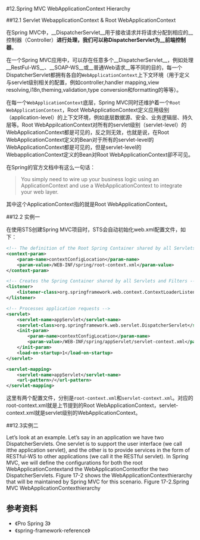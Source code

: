 #12.Spring MVC WebApplicationContext Hierarchy

##12.1 Servlet WebapplicationContext & Root WebApplicationContext

在Spring MVC中，__DispatcherServlet__用于接收请求并将请求分配到相应的__控制器（Controller）__进行处理，我们可以称DispatcherServlet为__前端控制器__。

在一个Spring MVC应用中，可以存在任意多个__DispatcherServlet__，例如处理__RestFul-WS__、__SOAP-WS__或__普通Web请求__等不同的目的，每一个DispatcherServlet都拥有各自的`WebApplicationContext`上下文环境（用于定义与servlet级别相关的配置，例如controller,handler mapping,view resolving,i18n,theming,validation,type conversion和formatting的等等）。

在每一个`WebApplicationContext`底层，Spring MVC同时还维护着一个`Root WebApplicationContext`，Root WebApplicationContext定义应用级别（application-level）的上下文环境，例如底层数据源、安全、业务逻辑层、持久层等。Root WebAppilcationContext对所有的servlet级别（servlet-level）的WebApplicationContext都是可见的，反之则无效，也就是说，在Root WebApplicationContext定义的Bean对于所有的servlet-level的WebApplicationContext都是可见的，但是servlet-level的WebapplicationContext定义的Bean对Root WebApplicationContext卻不可见。

在Spring的官方文档中有这么一句话：

> You simply need to wire up your business logic using an ApplicationContext and use a WebApplicationContext  to integrate your web layer.

其中这个ApplicationContext指的就是Root WebApplicationContext。

##12.2 实例一

在使用STS创建Spring MVC项目时，STS会自动初始化web.xml配置文件，如下：

```xml
<!-- The definition of the Root Spring Container shared by all Servlets and Filters -->
<context-param>
	<param-name>contextConfigLocation</param-name>
	<param-value>/WEB-INF/spring/root-context.xml</param-value>
</context-param>

<!-- Creates the Spring Container shared by all Servlets and Filters -->
<listener>
	<listener-class>org.springframework.web.context.ContextLoaderListener</listener-class>
</listener>

<!-- Processes application requests -->
<servlet>
	<servlet-name>appServlet</servlet-name>
	<servlet-class>org.springframework.web.servlet.DispatcherServlet</servlet-class>
	<init-param>
		<param-name>contextConfigLocation</param-name>
		<param-value>/WEB-INF/spring/appServlet/servlet-context.xml</param-value>
	</init-param>
	<load-on-startup>1</load-on-startup>
</servlet>

<servlet-mapping>
	<servlet-name>appServlet</servlet-name>
	<url-pattern>/</url-pattern>
</servlet-mapping>
```

这里有两个配置文件，分别是`root-context.xml`和`servlet-context.xml`。对应的root-context.xml就是上节提到的Root WebApplicationContext，servlet-context.xml就是servlet级别的WebApplicationContext。

##12.3实例二


Let’s look at an example. Let’s say in an application we have two DispatcherServlets. One servlet is 
to support the user interface (we call itthe application servlet), and the other is to provide services in the 
form of RESTful-WS to other applications (we call it the RESTful servlet). In Spring MVC, we will define 
the configurations for both the root WebApplicationContextand the WebApplicationContextfor the two 
DispatcherServlets. Figure 17-2 shows the WebApplicationContexthierarchy that will be maintained by 
Spring MVC for this scenario. 
Figure 17-2.Spring MVC WebApplicationContexthierarchy

## 参考资料
  
* 《Pro Spring 3》
* 《spring-framework-reference》

